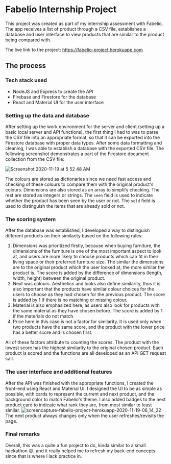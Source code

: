 # Fabelio Internship Project

This project was created as part of my internship assessment with Fabelio. The app receives a list of product through a CSV file, establishes a database and user interface to view products that are similar to the product being compared with. 

The live link to the project: https://fabelio-project.herokuapp.com

## The process

### Tech stack used
- NodeJS and Express to create the API
- Firebase and Firestore for the database
- React and Material UI for the user interface

### Setting up the data and database

After setting up the work environment for the server and client (setting up a basic local server and API functions), the first thing I had to was to parse the CSV file into an appropriate format, so that it can be exported into the Firestore database with proper data types. After some data formatting and cleaning, I was able to establish a database with the exported CSV file. The following screenshot demonstrates a part of the Firestore document collection from the CSV file:

![Screenshot 2020-11-19 at 5 52 48 AM](https://user-images.githubusercontent.com/25546711/99593279-636dcd00-2a2c-11eb-82a3-c2c8c8120347.png)

The colours are stored as dictionaries since we need fast access and checking of these colours to compare them with the original product's colours. Dimensions are also stored as an array to simplify checking. The rest are stored as integers or strings. The `seen` field is used to indicate whether the product has been seen by the user or not. The `sold` field is used to distinguish the items that are already sold or not.

### The scoring system

After the database was established, I developed a way to distinguish different products on their similarity based on the following rules:

1. Dimensions was prioritized firstly, because when buying furniture, the dimensions of the furniture is one of the most important aspect to look at, and users are more likely to choose products which can fit in their living space or their preferred furniture size. The similar the dimensions are to the original product which the user looked at, the more similar the product is. The score is added by the difference of dimensions (length, width, height) between the original product.
2. Next was colours. Aesthetics and looks also define similarity, thus it is also important that the products have similar colour choices for the users to choose as they had chosen for the previous product. The score is added by 1 if there is no matching or missing colour.
3. Material is also emphasized here, as users also look for products with the same material as they have chosen before. The score is added by 1 if the materials do not match.
4. Price here in this case is not a factor for similarity. It is used only when two products have the same score, and the product with the lower price has a better score and is chosen first.

All of these factors attribute to counting the scores. The product with the lowest score has the highest similarity to the original chosen product. Each product is scored and the functions are all developed as an API GET request call.

### The user interface and additional features
After the API was finished with the appropriate functions, I created the front-end using React and Material UI. I designed the UI to be as simple as possible, with cards to represent the current and next product, and the background color to match Fabelio's theme. I also added badges to the next product card to indicate what rank they are, from most similar to least similar. 
![screencapture-fabelio-project-herokuapp-2020-11-19-06_14_22](https://user-images.githubusercontent.com/25546711/99595015-f4de3e80-2a2e-11eb-96c9-cb764072b41c.png)
The next product always changes only when the user refreshes/revisits the page.

### Final remarks
Overall, this was a quite a fun project to do, kinda similar to a small hackathon 😊, and it really helped me to refresh my back-end concepts since that is where I lack practice in.
